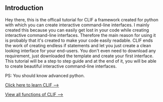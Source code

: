 Introduction
--------------------
Hey there, this is the officail tutorial for CLIF a framework created for python with which you can create interactive command-line interfaces.
I mainly created this because you can easily get lost in your code while creating interactive command-line interfaces.
Therefore the main reason for using it is probably that it's created to make your code easily readable.
CLIF ends the work of creating endless if statements and let you just create a clean looking interface for your end-users.
You don't even need to download any requirement, just downloaded the template and create your first interface.
This tutorial will be a step to step guide and at the end of it, you will be able to create beautiful interactive command-line interfaces.

PS: You should know advanced python.

[Click here to learn CLIF -->](https://github.com/Taguar258/CLIF/blob/master/docs/basics.md)

[View all functions of CLIF -->](https://github.com/Taguar258/CLIF/blob/master/docs/everything.md)
